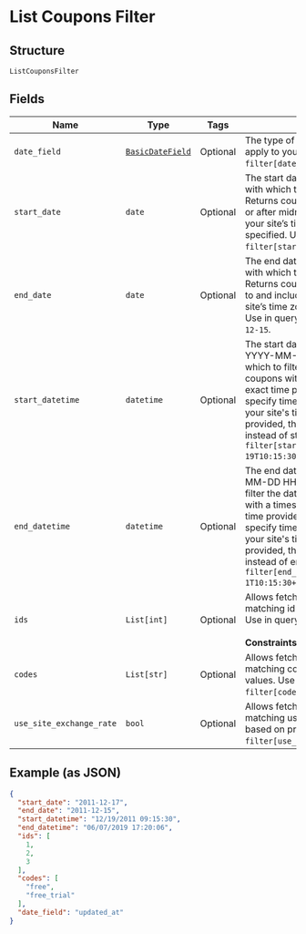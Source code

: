 
# List Coupons Filter

## Structure

`ListCouponsFilter`

## Fields

| Name | Type | Tags | Description |
|  --- | --- | --- | --- |
| `date_field` | [`BasicDateField`](../../doc/models/basic-date-field.md) | Optional | The type of filter you would like to apply to your search. Use in query `filter[date_field]=created_at`. |
| `start_date` | `date` | Optional | The start date (format YYYY-MM-DD) with which to filter the date_field. Returns coupons with a timestamp at or after midnight (12:00:00 AM) in your site’s time zone on the date specified. Use in query `filter[start_date]=2011-12-17`. |
| `end_date` | `date` | Optional | The end date (format YYYY-MM-DD) with which to filter the date_field. Returns coupons with a timestamp up to and including 11:59:59PM in your site’s time zone on the date specified. Use in query `filter[end_date]=2011-12-15`. |
| `start_datetime` | `datetime` | Optional | The start date and time (format YYYY-MM-DD HH:MM:SS) with which to filter the date_field. Returns coupons with a timestamp at or after exact time provided in query. You can specify timezone in query - otherwise your site's time zone will be used. If provided, this parameter will be used instead of start_date. Use in query `filter[start_datetime]=2011-12-19T10:15:30+01:00`. |
| `end_datetime` | `datetime` | Optional | The end date and time (format YYYY-MM-DD HH:MM:SS) with which to filter the date_field. Returns coupons with a timestamp at or before exact time provided in query. You can specify timezone in query - otherwise your site's time zone will be used. If provided, this parameter will be used instead of end_date. Use in query `filter[end_datetime]=2011-12-1T10:15:30+01:00`. |
| `ids` | `List[int]` | Optional | Allows fetching coupons with matching id based on provided values. Use in query `filter[ids]=1,2,3`.<br><br>**Constraints**: *Minimum Items*: `1` |
| `codes` | `List[str]` | Optional | Allows fetching coupons with matching codes based on provided values. Use in query `filter[codes]=free,free_trial`. |
| `use_site_exchange_rate` | `bool` | Optional | Allows fetching coupons with matching use_site_exchange_rate based on provided value. Use in query `filter[use_site_exchange_rate]=true`. |

## Example (as JSON)

```json
{
  "start_date": "2011-12-17",
  "end_date": "2011-12-15",
  "start_datetime": "12/19/2011 09:15:30",
  "end_datetime": "06/07/2019 17:20:06",
  "ids": [
    1,
    2,
    3
  ],
  "codes": [
    "free",
    "free_trial"
  ],
  "date_field": "updated_at"
}
```

